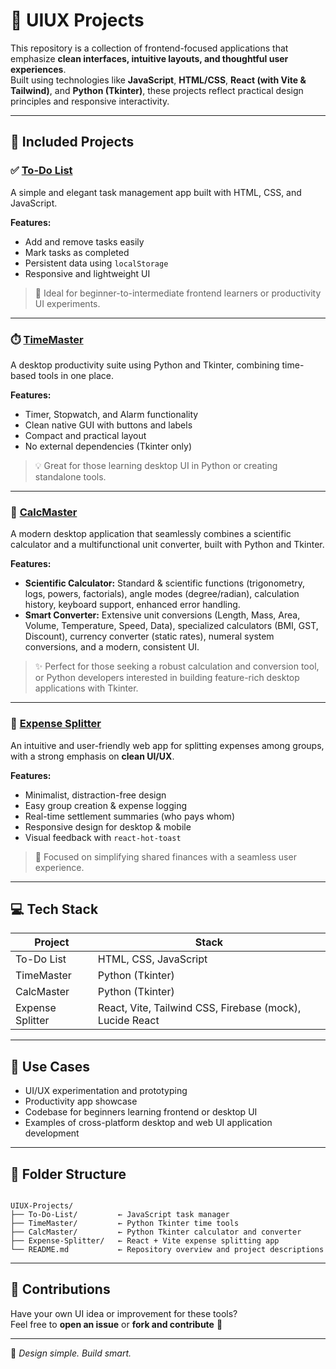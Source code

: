 # 🎨 UIUX Projects

This repository is a collection of frontend-focused applications that emphasize **clean interfaces, intuitive layouts, and thoughtful user experiences**.  
Built using technologies like **JavaScript**, **HTML/CSS**, **React (with Vite & Tailwind)**, and **Python (Tkinter)**, these projects reflect practical design principles and responsive interactivity.

---

## 📂 Included Projects

### ✅ [To-Do List](https://github.com/VipranshOjha/UIUX-Projects/tree/main/To-Do-List)

A simple and elegant task management app built with HTML, CSS, and JavaScript.

**Features:**
- Add and remove tasks easily  
- Mark tasks as completed  
- Persistent data using `localStorage`  
- Responsive and lightweight UI  

> 🔧 Ideal for beginner-to-intermediate frontend learners or productivity UI experiments.

---

### ⏱️ [TimeMaster](https://github.com/VipranshOjha/UIUX-Projects/tree/main/TimeMaster)

A desktop productivity suite using Python and Tkinter, combining time-based tools in one place.

**Features:**
- Timer, Stopwatch, and Alarm functionality  
- Clean native GUI with buttons and labels  
- Compact and practical layout  
- No external dependencies (Tkinter only)  

> 💡 Great for those learning desktop UI in Python or creating standalone tools.

---

### 🧮 [CalcMaster](https://github.com/VipranshOjha/UIUX-Projects/tree/main/CalcMaster)

A modern desktop application that seamlessly combines a scientific calculator and a multifunctional unit converter, built with Python and Tkinter.

**Features:**
- **Scientific Calculator:** Standard & scientific functions (trigonometry, logs, powers, factorials), angle modes (degree/radian), calculation history, keyboard support, enhanced error handling.  
- **Smart Converter:** Extensive unit conversions (Length, Mass, Area, Volume, Temperature, Speed, Data), specialized calculators (BMI, GST, Discount), currency converter (static rates), numeral system conversions, and a modern, consistent UI.  

> ✨ Perfect for those seeking a robust calculation and conversion tool, or Python developers interested in building feature-rich desktop applications with Tkinter.

---

### 💸 [Expense Splitter](https://github.com/VipranshOjha/UIUX-Projects/tree/main/Expense-Splitter)

An intuitive and user-friendly web app for splitting expenses among groups, with a strong emphasis on **clean UI/UX**.

**Features:**
- Minimalist, distraction-free design  
- Easy group creation & expense logging  
- Real-time settlement summaries (who pays whom)  
- Responsive design for desktop & mobile  
- Visual feedback with `react-hot-toast`  

> 🎯 Focused on simplifying shared finances with a seamless user experience.

---

## 💻 Tech Stack

| Project          | Stack                          |
|------------------|--------------------------------|
| To-Do List       | HTML, CSS, JavaScript          |
| TimeMaster       | Python (Tkinter)               |
| CalcMaster       | Python (Tkinter)               |
| Expense Splitter | React, Vite, Tailwind CSS, Firebase (mock), Lucide React |

---

## 📌 Use Cases

- UI/UX experimentation and prototyping  
- Productivity app showcase  
- Codebase for beginners learning frontend or desktop UI  
- Examples of cross-platform desktop and web UI application development  

---

## 📁 Folder Structure

```

UIUX-Projects/
├── To-Do-List/         ← JavaScript task manager
├── TimeMaster/         ← Python Tkinter time tools
├── CalcMaster/         ← Python Tkinter calculator and converter
├── Expense-Splitter/   ← React + Vite expense splitting app
└── README.md           ← Repository overview and project descriptions

```

---

## 🤝 Contributions

Have your own UI idea or improvement for these tools?  
Feel free to **open an issue** or **fork and contribute** 🚀  

---

🎯 *Design simple. Build smart.*
